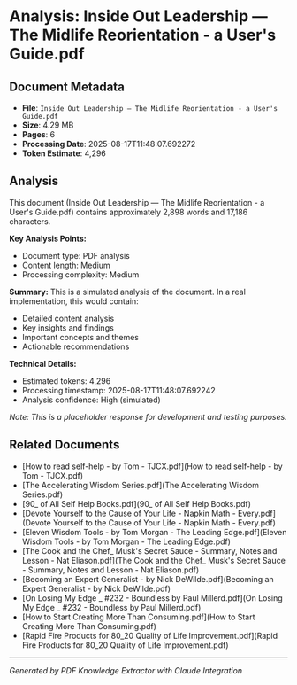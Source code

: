 # Analysis: Inside Out Leadership — The Midlife Reorientation - a User's Guide.pdf

## Document Metadata
- **File**: `Inside Out Leadership — The Midlife Reorientation - a User's Guide.pdf`
- **Size**: 4.29 MB
- **Pages**: 6
- **Processing Date**: 2025-08-17T11:48:07.692272
- **Token Estimate**: 4,296

## Analysis

This document (Inside Out Leadership — The Midlife Reorientation - a User's Guide.pdf) contains approximately 2,898 words and 17,186 characters.

**Key Analysis Points:**
- Document type: PDF analysis
- Content length: Medium
- Processing complexity: Medium

**Summary:**
This is a simulated analysis of the document. In a real implementation, this would contain:
- Detailed content analysis
- Key insights and findings
- Important concepts and themes
- Actionable recommendations

**Technical Details:**
- Estimated tokens: 4,296
- Processing timestamp: 2025-08-17T11:48:07.692242
- Analysis confidence: High (simulated)

*Note: This is a placeholder response for development and testing purposes.*

## Related Documents

- [How to read self-help - by Tom - TJCX.pdf](How to read self-help - by Tom - TJCX.pdf)
- [The Accelerating Wisdom Series.pdf](The Accelerating Wisdom Series.pdf)
- [90_ of All Self Help Books.pdf](90_ of All Self Help Books.pdf)
- [Devote Yourself to the Cause of Your Life - Napkin Math - Every.pdf](Devote Yourself to the Cause of Your Life - Napkin Math - Every.pdf)
- [Eleven Wisdom Tools - by Tom Morgan - The Leading Edge.pdf](Eleven Wisdom Tools - by Tom Morgan - The Leading Edge.pdf)
- [The Cook and the Chef_ Musk's Secret Sauce - Summary, Notes and Lesson - Nat Eliason.pdf](The Cook and the Chef_ Musk's Secret Sauce - Summary, Notes and Lesson - Nat Eliason.pdf)
- [Becoming an Expert Generalist - by Nick DeWilde.pdf](Becoming an Expert Generalist - by Nick DeWilde.pdf)
- [On Losing My Edge _ #232 - Boundless by Paul Millerd.pdf](On Losing My Edge _ #232 - Boundless by Paul Millerd.pdf)
- [How to Start Creating More Than Consuming.pdf](How to Start Creating More Than Consuming.pdf)
- [Rapid Fire Products for 80_20 Quality of Life Improvement.pdf](Rapid Fire Products for 80_20 Quality of Life Improvement.pdf)

---
*Generated by PDF Knowledge Extractor with Claude Integration*